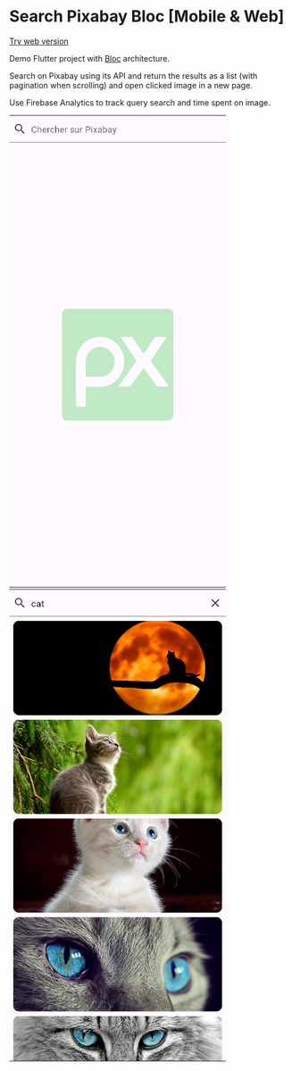 # Search Pixabay Bloc [Mobile & Web]

[Try web version](https://search-pixabay-bloc.web.app/)

Demo Flutter project with [Bloc](https://bloclibrary.dev/#/) architecture.

Search on Pixabay using its API and return the results as a list (with pagination when scrolling) and open clicked image in a new page.

Use Firebase Analytics to track query search and time spent on image.

![1705224000780](image/README/1705224000780.png) ![1705224054163](image/README/1705224054163.png)
